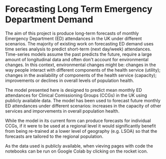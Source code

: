 # Forecasting Long Term Emergency Department Demand

The aim of this project is produce long-term forecasts of monthly Emergency Department (ED) attendances in the UK under different scenarios. The majority of existing work on forecasting ED demand uses time series analysis to predict short-term (next day/week) attendances. 
Time-series models assume the past predicts the future, require a large amount of longitudinal data and often don't account for environmental changes. In this context, environmental changes might  be: changes in the way people interact with different components of the health service (utility); changes in the availability of components of the health service (capacity); improvements or declines in overall levels of population health.  

The model presented here is designed to predict mean monthly ED attendances for Clinical Comissioning Groups (CCGs) in the UK using publicly available data. The model has been used to forecast future monthly ED attendances under different scenarios: increases in the capacity of other services and imporvements in overall population health.

While the model in its current form can produce forecasts for individual CCGs, if it were to be used at a regional level it would significantly benefit from being re-trained at a lower level of geography (e.g. LSOA) so that the forecasts are tailored to the regional population.

As the data used is publicly available, when vieving pages with code the notebooks can be run on Google Colab by clicking on the rocket icon. 

